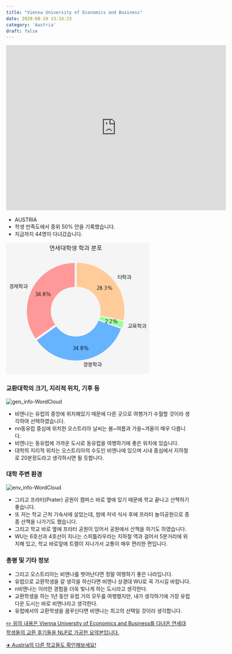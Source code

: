 ```yaml
---
title: "Vienna University of Economics and Business"
date: 2020-08-19 13:14:23
category: 'Austria'
draft: false
---
```


<iframe
width="600"
height="450"
frameborder="0" style="border:0"
src="https://www.google.com/maps/embed/v1/place?key=AIzaSyC9e1AME-pVmWC4hBpFdu5S4dKzyepa3HQ&q=Vienna+University+of+Economics+and+Business&center=48.2134275,16.4084666&zoom=14" allowfullscreen>
</iframe>

* AUSTRIA
* 학생 만족도에서 중위 50% 안을 기록했습니다.
* 지금까지 44명이 다녀갔습니다. 

![department-info](../plots/AT000006.png)
### 교환대학의 크기, 지리적 위치, 기후 등
![gen_info-WordCloud](../univ_wordclouds_okt/gen_info/AT000006_gen_info_okt.png)

* 비엔나는 유럽의 중앙에 위치해있기 때문에 다른 곳으로 여행가기 수월할 것이라 생각하여 선택하였습니다.
* nn동유럽 중심에 위치한 오스트리아 날씨는 봄~여름과 가을~겨울이 매우 다릅니다.
* 비엔나는 동유럽에 가까운 도시로 동유럽을 여행하기에 좋은 위치에 있습니다.
* 대학의 지리적 위치는 오스트리아의 수도인 비엔나에 있으며 시내 중심에서 지하철로 20분정도라고 생각하시면 될 듯합니다.


### 대학 주변 환경

![env_info-WordCloud](../univ_wordclouds_okt/env_info/AT000006_env_info_okt.png)

* 그리고 프라터(Prater) 공원이 캠퍼스 바로 옆에 있기 때문에 학교 끝나고 산책하기 좋습니다.
* 또 저는 학교 근처 기숙사에 살았는데, 밤에 저녁 식사 후에 프라터 놀이공원으로 종종 산책을 나가기도 했습니다.
* 그리고 학교 바로 옆에 프라터 공원이 있어서 공원에서 산책을 하기도 하였습니다.
* WU는 6호선과 4호선이 지나는 스피틀라우라는 지하철 역과 걸어서 5분거리에 위치해 있고, 학교 바로앞에 트램이 지나가서 교통이 매우 편리한 편입니다.


### 총평 및 기타 정보 
* 그리고 오스트리아는 비엔나를 벗어난다면 정말 여행하기 좋은 나라입니다.
* 유럽으로 교환학생을 갈 생각을 하신다면 비엔나 상경대 WU로 꼭 가시길 바랍니다.
* n비엔나는 이러한 경험을 더욱 빛나게 하는 도시라고 생각한다.
* 교환학생을 하는 1년 동안 유럽 거의 모두를 여행했지만, 내가 생각하기에 가장 유럽다운 도시는 바로 비엔나라고 생각한다.
* 유럽에서의 교환학생을 꿈꾸신다면 비엔나는 최고의 선택일 것이라 생각합니다.


[✏️ 위의 내용은 Vienna University of Economics and Business를 다녀온 연세대 학생들의 교환 후기들을 NLP로 가공한 요약본입니다.](http://oia.yonsei.ac.kr/partner/expReport.asp?ucode=AT000006&bgbn=A)

[✈️ Austria의 다른 학교들도 확인해보세요!](https://yonsei-exchange.netlify.app/?category=Austria)
